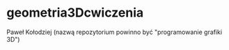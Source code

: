# geometria3Dcwiczenia

Paweł Kołodziej 
(nazwą repozytorium powinno być "programowanie grafiki 3D")
